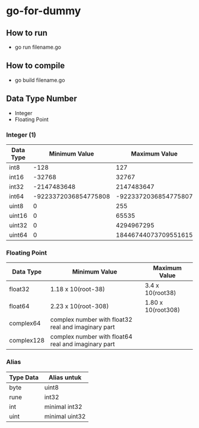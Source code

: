# go-for-dummy


## How to run 
 - go run filename.go

## How to compile
 - go build filename.go

## Data Type Number
 - Integer
 - Floating Point

 ### Integer (1)
 | Data Type | Minimum Value | Maximum Value |
 |-----|------|---------|
 | int8 | -128 | 127 |
 | int16 | -32768 | 32767 |
 | int32 | -2147483648 | 2147483647 |
 | int64 | -9223372036854775808 | -9223372036854775807 |
 | uint8 | 0 | 255 |
 | uint16 | 0 | 65535 |
 | uint32 | 0 | 4294967295 |
 | uint64 | 0 | 18446744073709551615 |


 ### Floating Point
 | Data Type | Minimum Value | Maximum Value |
 |-----|------|---------|
 | float32 | 1.18 x 10(root-38) | 3.4 x 10(root38) |
 | float64 | 2.23 x 10(root-308) | 1.80 x 10(root308)|
 |complex64 | complex number with float32 real and imaginary part |
 | complex128 | complex number with float64 real and imaginary part |


### Alias
| Type Data | Alias untuk |
|---|----|
| byte | uint8 |
| rune | int32 |
| int | minimal int32 |
| uint | minimal uint32 |